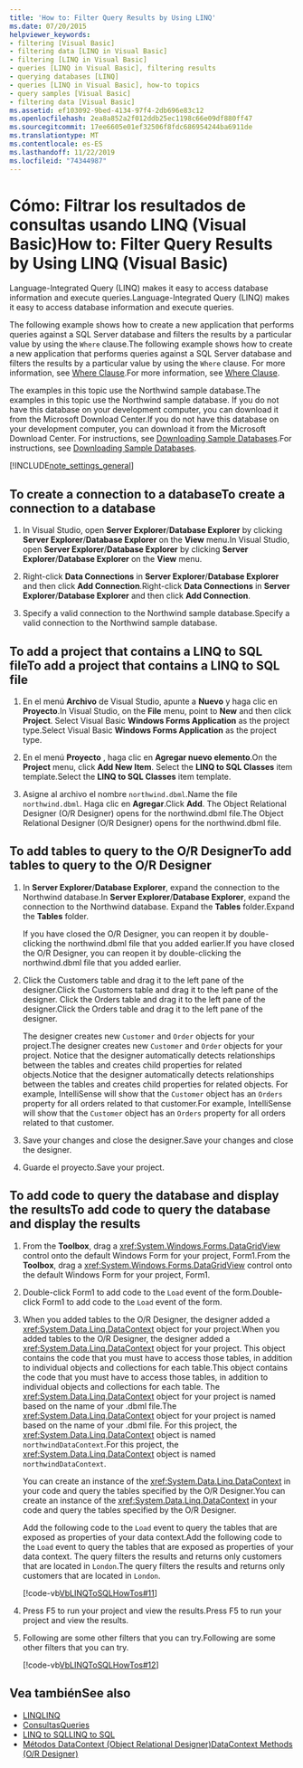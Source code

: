 ```yaml
---
title: 'How to: Filter Query Results by Using LINQ'
ms.date: 07/20/2015
helpviewer_keywords:
- filtering [Visual Basic]
- filtering data [LINQ in Visual Basic]
- filtering [LINQ in Visual Basic]
- queries [LINQ in Visual Basic], filtering results
- querying databases [LINQ]
- queries [LINQ in Visual Basic], how-to topics
- query samples [Visual Basic]
- filtering data [Visual Basic]
ms.assetid: ef103092-9bed-4134-97f4-2db696e83c12
ms.openlocfilehash: 2ea8a852a2f012ddb25ec1198c66e09df880ff47
ms.sourcegitcommit: 17ee6605e01ef32506f8fdc686954244ba6911de
ms.translationtype: MT
ms.contentlocale: es-ES
ms.lasthandoff: 11/22/2019
ms.locfileid: "74344987"
---
```

# <a name="how-to-filter-query-results-by-using-linq-visual-basic"></a><span data-ttu-id="5cf92-102">Cómo: Filtrar los resultados de consultas usando LINQ (Visual Basic)</span><span class="sxs-lookup"><span data-stu-id="5cf92-102">How to: Filter Query Results by Using LINQ (Visual Basic)</span></span>

<span data-ttu-id="5cf92-103">Language-Integrated Query (LINQ) makes it easy to access database information and execute queries.</span><span class="sxs-lookup"><span data-stu-id="5cf92-103">Language-Integrated Query (LINQ) makes it easy to access database information and execute queries.</span></span>

<span data-ttu-id="5cf92-104">The following example shows how to create a new application that performs queries against a SQL Server database and filters the results by a particular value by using the `Where` clause.</span><span class="sxs-lookup"><span data-stu-id="5cf92-104">The following example shows how to create a new application that performs queries against a SQL Server database and filters the results by a particular value by using the `Where` clause.</span></span> <span data-ttu-id="5cf92-105">For more information, see [Where Clause](../../../../visual-basic/language-reference/queries/where-clause.md).</span><span class="sxs-lookup"><span data-stu-id="5cf92-105">For more information, see [Where Clause](../../../../visual-basic/language-reference/queries/where-clause.md).</span></span>

<span data-ttu-id="5cf92-106">The examples in this topic use the Northwind sample database.</span><span class="sxs-lookup"><span data-stu-id="5cf92-106">The examples in this topic use the Northwind sample database.</span></span> <span data-ttu-id="5cf92-107">If you do not have this database on your development computer, you can download it from the Microsoft Download Center.</span><span class="sxs-lookup"><span data-stu-id="5cf92-107">If you do not have this database on your development computer, you can download it from the Microsoft Download Center.</span></span> <span data-ttu-id="5cf92-108">For instructions, see [Downloading Sample Databases](../../../../framework/data/adonet/sql/linq/downloading-sample-databases.md).</span><span class="sxs-lookup"><span data-stu-id="5cf92-108">For instructions, see [Downloading Sample Databases](../../../../framework/data/adonet/sql/linq/downloading-sample-databases.md).</span></span>

[!INCLUDE[note_settings_general](~/includes/note-settings-general-md.md)]

## <a name="to-create-a-connection-to-a-database"></a><span data-ttu-id="5cf92-109">To create a connection to a database</span><span class="sxs-lookup"><span data-stu-id="5cf92-109">To create a connection to a database</span></span>

1. <span data-ttu-id="5cf92-110">In Visual Studio, open **Server Explorer**/**Database Explorer** by clicking **Server Explorer**/**Database Explorer** on the **View** menu.</span><span class="sxs-lookup"><span data-stu-id="5cf92-110">In Visual Studio, open **Server Explorer**/**Database Explorer** by clicking **Server Explorer**/**Database Explorer** on the **View** menu.</span></span>

2. <span data-ttu-id="5cf92-111">Right-click **Data Connections** in **Server Explorer**/**Database Explorer** and then click **Add Connection**.</span><span class="sxs-lookup"><span data-stu-id="5cf92-111">Right-click **Data Connections** in **Server Explorer**/**Database Explorer** and then click **Add Connection**.</span></span>

3. <span data-ttu-id="5cf92-112">Specify a valid connection to the Northwind sample database.</span><span class="sxs-lookup"><span data-stu-id="5cf92-112">Specify a valid connection to the Northwind sample database.</span></span>

## <a name="to-add-a-project-that-contains-a-linq-to-sql-file"></a><span data-ttu-id="5cf92-113">To add a project that contains a LINQ to SQL file</span><span class="sxs-lookup"><span data-stu-id="5cf92-113">To add a project that contains a LINQ to SQL file</span></span>

1. <span data-ttu-id="5cf92-114">En el menú **Archivo** de Visual Studio, apunte a **Nuevo** y haga clic en **Proyecto**.</span><span class="sxs-lookup"><span data-stu-id="5cf92-114">In Visual Studio, on the **File** menu, point to **New** and then click **Project**.</span></span> <span data-ttu-id="5cf92-115">Select Visual Basic **Windows Forms Application** as the project type.</span><span class="sxs-lookup"><span data-stu-id="5cf92-115">Select Visual Basic **Windows Forms Application** as the project type.</span></span>

2. <span data-ttu-id="5cf92-116">En el menú **Proyecto** , haga clic en **Agregar nuevo elemento**.</span><span class="sxs-lookup"><span data-stu-id="5cf92-116">On the **Project** menu, click **Add New Item**.</span></span> <span data-ttu-id="5cf92-117">Select the **LINQ to SQL Classes** item template.</span><span class="sxs-lookup"><span data-stu-id="5cf92-117">Select the **LINQ to SQL Classes** item template.</span></span>

3. <span data-ttu-id="5cf92-118">Asigne al archivo el nombre `northwind.dbml`.</span><span class="sxs-lookup"><span data-stu-id="5cf92-118">Name the file `northwind.dbml`.</span></span> <span data-ttu-id="5cf92-119">Haga clic en **Agregar**.</span><span class="sxs-lookup"><span data-stu-id="5cf92-119">Click **Add**.</span></span> <span data-ttu-id="5cf92-120">The Object Relational Designer (O/R Designer) opens for the northwind.dbml file.</span><span class="sxs-lookup"><span data-stu-id="5cf92-120">The Object Relational Designer (O/R Designer) opens for the northwind.dbml file.</span></span>

## <a name="to-add-tables-to-query-to-the-or-designer"></a><span data-ttu-id="5cf92-121">To add tables to query to the O/R Designer</span><span class="sxs-lookup"><span data-stu-id="5cf92-121">To add tables to query to the O/R Designer</span></span>

1. <span data-ttu-id="5cf92-122">In **Server Explorer**/**Database Explorer**, expand the connection to the Northwind database.</span><span class="sxs-lookup"><span data-stu-id="5cf92-122">In **Server Explorer**/**Database Explorer**, expand the connection to the Northwind database.</span></span> <span data-ttu-id="5cf92-123">Expand the **Tables** folder.</span><span class="sxs-lookup"><span data-stu-id="5cf92-123">Expand the **Tables** folder.</span></span>

     <span data-ttu-id="5cf92-124">If you have closed the O/R Designer, you can reopen it by double-clicking the northwind.dbml file that you added earlier.</span><span class="sxs-lookup"><span data-stu-id="5cf92-124">If you have closed the O/R Designer, you can reopen it by double-clicking the northwind.dbml file that you added earlier.</span></span>

2. <span data-ttu-id="5cf92-125">Click the Customers table and drag it to the left pane of the designer.</span><span class="sxs-lookup"><span data-stu-id="5cf92-125">Click the Customers table and drag it to the left pane of the designer.</span></span> <span data-ttu-id="5cf92-126">Click the Orders table and drag it to the left pane of the designer.</span><span class="sxs-lookup"><span data-stu-id="5cf92-126">Click the Orders table and drag it to the left pane of the designer.</span></span>

     <span data-ttu-id="5cf92-127">The designer creates new `Customer` and `Order` objects for your project.</span><span class="sxs-lookup"><span data-stu-id="5cf92-127">The designer creates new `Customer` and `Order` objects for your project.</span></span> <span data-ttu-id="5cf92-128">Notice that the designer automatically detects relationships between the tables and creates child properties for related objects.</span><span class="sxs-lookup"><span data-stu-id="5cf92-128">Notice that the designer automatically detects relationships between the tables and creates child properties for related objects.</span></span> <span data-ttu-id="5cf92-129">For example, IntelliSense will show that the `Customer` object has an `Orders` property for all orders related to that customer.</span><span class="sxs-lookup"><span data-stu-id="5cf92-129">For example, IntelliSense will show that the `Customer` object has an `Orders` property for all orders related to that customer.</span></span>

3. <span data-ttu-id="5cf92-130">Save your changes and close the designer.</span><span class="sxs-lookup"><span data-stu-id="5cf92-130">Save your changes and close the designer.</span></span>

4. <span data-ttu-id="5cf92-131">Guarde el proyecto.</span><span class="sxs-lookup"><span data-stu-id="5cf92-131">Save your project.</span></span>

## <a name="to-add-code-to-query-the-database-and-display-the-results"></a><span data-ttu-id="5cf92-132">To add code to query the database and display the results</span><span class="sxs-lookup"><span data-stu-id="5cf92-132">To add code to query the database and display the results</span></span>

1. <span data-ttu-id="5cf92-133">From the **Toolbox**, drag a <xref:System.Windows.Forms.DataGridView> control onto the default Windows Form for your project, Form1.</span><span class="sxs-lookup"><span data-stu-id="5cf92-133">From the **Toolbox**, drag a <xref:System.Windows.Forms.DataGridView> control onto the default Windows Form for your project, Form1.</span></span>

2. <span data-ttu-id="5cf92-134">Double-click Form1 to add code to the `Load` event of the form.</span><span class="sxs-lookup"><span data-stu-id="5cf92-134">Double-click Form1 to add code to the `Load` event of the form.</span></span>

3. <span data-ttu-id="5cf92-135">When you added tables to the O/R Designer, the designer added a <xref:System.Data.Linq.DataContext> object for your project.</span><span class="sxs-lookup"><span data-stu-id="5cf92-135">When you added tables to the O/R Designer, the designer added a <xref:System.Data.Linq.DataContext> object for your project.</span></span> <span data-ttu-id="5cf92-136">This object contains the code that you must have to access those tables, in addition to individual objects and collections for each table.</span><span class="sxs-lookup"><span data-stu-id="5cf92-136">This object contains the code that you must have to access those tables, in addition to individual objects and collections for each table.</span></span> <span data-ttu-id="5cf92-137">The <xref:System.Data.Linq.DataContext> object for your project is named based on the name of your .dbml file.</span><span class="sxs-lookup"><span data-stu-id="5cf92-137">The <xref:System.Data.Linq.DataContext> object for your project is named based on the name of your .dbml file.</span></span> <span data-ttu-id="5cf92-138">For this project, the <xref:System.Data.Linq.DataContext> object is named `northwindDataContext`.</span><span class="sxs-lookup"><span data-stu-id="5cf92-138">For this project, the <xref:System.Data.Linq.DataContext> object is named `northwindDataContext`.</span></span>

    <span data-ttu-id="5cf92-139">You can create an instance of the <xref:System.Data.Linq.DataContext> in your code and query the tables specified by the O/R Designer.</span><span class="sxs-lookup"><span data-stu-id="5cf92-139">You can create an instance of the <xref:System.Data.Linq.DataContext> in your code and query the tables specified by the O/R Designer.</span></span>

    <span data-ttu-id="5cf92-140">Add the following code to the `Load` event to query the tables that are exposed as properties of your data context.</span><span class="sxs-lookup"><span data-stu-id="5cf92-140">Add the following code to the `Load` event to query the tables that are exposed as properties of your data context.</span></span> <span data-ttu-id="5cf92-141">The query filters the results and returns only customers that are located in `London`.</span><span class="sxs-lookup"><span data-stu-id="5cf92-141">The query filters the results and returns only customers that are located in `London`.</span></span>

    [!code-vb[VbLINQToSQLHowTos#11](~/samples/snippets/visualbasic/VS_Snippets_VBCSharp/VbLINQtoSQLHowTos/VB/Form5.vb#11)]

4. <span data-ttu-id="5cf92-142">Press F5 to run your project and view the results.</span><span class="sxs-lookup"><span data-stu-id="5cf92-142">Press F5 to run your project and view the results.</span></span>

5. <span data-ttu-id="5cf92-143">Following are some other filters that you can try.</span><span class="sxs-lookup"><span data-stu-id="5cf92-143">Following are some other filters that you can try.</span></span>

    [!code-vb[VbLINQToSQLHowTos#12](~/samples/snippets/visualbasic/VS_Snippets_VBCSharp/VbLINQtoSQLHowTos/VB/Form5.vb#12)]

## <a name="see-also"></a><span data-ttu-id="5cf92-144">Vea también</span><span class="sxs-lookup"><span data-stu-id="5cf92-144">See also</span></span>

- [<span data-ttu-id="5cf92-145">LINQ</span><span class="sxs-lookup"><span data-stu-id="5cf92-145">LINQ</span></span>](../../../../visual-basic/programming-guide/language-features/linq/index.md)
- [<span data-ttu-id="5cf92-146">Consultas</span><span class="sxs-lookup"><span data-stu-id="5cf92-146">Queries</span></span>](../../../../visual-basic/language-reference/queries/index.md)
- [<span data-ttu-id="5cf92-147">LINQ to SQL</span><span class="sxs-lookup"><span data-stu-id="5cf92-147">LINQ to SQL</span></span>](../../../../framework/data/adonet/sql/linq/index.md)
- [<span data-ttu-id="5cf92-148">Métodos DataContext (Object Relational Designer)</span><span class="sxs-lookup"><span data-stu-id="5cf92-148">DataContext Methods (O/R Designer)</span></span>](/visualstudio/data-tools/datacontext-methods-o-r-designer)
